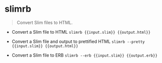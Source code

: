 # slimrb
> Convert Slim files to HTML.

- Convert a Slim file to HTML
`slimrb {{input.slim}} {{output.html}}`

- Convert a Slim file and output to prettified HTML
`slimrb --pretty {{input.slim}} {{output.html}}`

- Convert a Slim file to ERB
`slimrb --erb {{input.slim}} {{output.erb}}`
